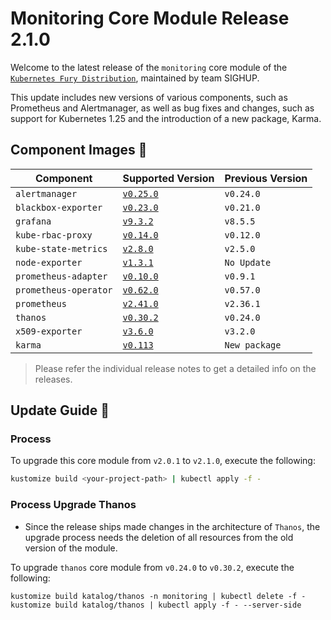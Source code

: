 # Monitoring Core Module Release 2.1.0

Welcome to the latest release of the `monitoring` core module of the [`Kubernetes Fury Distribution`](https://github.com/sighupio/fury-distribution), maintained by team SIGHUP.

This update includes new versions of various components, such as Prometheus and Alertmanager, as well as bug fixes and changes, such as support for Kubernetes 1.25 and the introduction of a new package, Karma.

## Component Images 🚢

| Component             | Supported Version                                                                            | Previous Version |
| --------------------- | -------------------------------------------------------------------------------------------- | ---------------- |
| `alertmanager`        | [`v0.25.0`](https://github.com/prometheus/alertmanager/releases/tag/v0.25.0)                 | `v0.24.0`        |
| `blackbox-exporter`   | [`v0.23.0`](https://github.com/prometheus/blackbox_exporter/releases/tag/v0.23.0)            | `v0.21.0`        |
| `grafana`             | [`v9.3.2`](https://github.com/grafana/grafana/releases/tag/v9.3.2)                           | `v8.5.5`         |
| `kube-rbac-proxy`     | [`v0.14.0`](https://github.com/brancz/kube-rbac-proxy/releases/tag/v0.14.0)                  | `v0.12.0`        |
| `kube-state-metrics`  | [`v2.8.0`](https://github.com/kubernetes/kube-state-metrics/releases/tag/v2.8.0)             | `v2.5.0`         |
| `node-exporter`       | [`v1.3.1`](https://github.com/prometheus/node_exporter/releases/tag/v1.3.1)                  | `No Update`      |
| `prometheus-adapter`  | [`v0.10.0`](https://github.com/kubernetes-sigs/prometheus-adapter/releases/tag/v0.10.0)      | `v0.9.1`         |
| `prometheus-operator` | [`v0.62.0`](https://github.com/prometheus-operator/prometheus-operator/releases/tag/v0.62.0) | `v0.57.0`        |
| `prometheus`          | [`v2.41.0`](https://github.com/prometheus/prometheus/releases/tag/v2.41.0)                   | `v2.36.1`        |
| `thanos`              | [`v0.30.2`](https://github.com/thanos-io/thanos/releases/tag/v0.30.2)                        | `v0.24.0`        |
| `x509-exporter`       | [`v3.6.0`](https://github.com/enix/x509-certificate-exporter/releases/tag/v3.2.0)            | `v3.2.0`         |
| `karma`               | [`v0.113`](https://github.com/prymitive/karma/releases/tag/v0.113)                           | `New package`    |

> Please refer the individual release notes to get a detailed info on the releases.

## Update Guide 🦮

### Process

To upgrade this core module from `v2.0.1` to `v2.1.0`, execute the following:

```bash
kustomize build <your-project-path> | kubectl apply -f -
```

### Process Upgrade Thanos

- Since the release ships made changes in the architecture of `Thanos`, the upgrade process needs the deletion of all resources from the old version of the module.

To upgrade `thanos` core module from `v0.24.0` to `v0.30.2`, execute the following:

```shell
kustomize build katalog/thanos -n monitoring | kubectl delete -f -
kustomize build katalog/thanos | kubectl apply -f - --server-side
```
